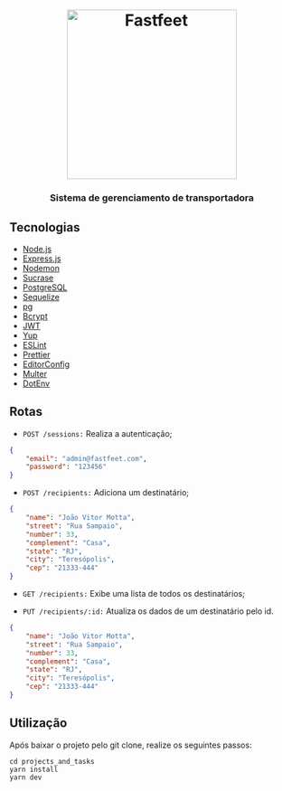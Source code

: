 <h1 align="center">
  <img alt="Fastfeet" title="Fastfeet" src=".github/logo.png" width="300px" />
</h1>

<h3 align="center">
  Sistema de gerenciamento de transportadora
</h3>

## Tecnologias

* [Node.js](https://nodejs.org/pt-br/)
* [Express.js](https://www.npmjs.com/package/express)
* [Nodemon](https://www.npmjs.com/package/nodemon)
* [Sucrase](https://www.npmjs.com/package/sucrase)
* [PostgreSQL](https://www.postgresql.org/)
* [Sequelize](https://www.npmjs.com/package/sequelize)
* [pg](https://www.npmjs.com/package/pg)
* [Bcrypt](https://www.npmjs.com/package/bcryptjs)
* [JWT](https://www.npmjs.com/package/jsonwebtoken)
* [Yup](https://www.npmjs.com/package/yup)
* [ESLint](https://www.npmjs.com/package/eslint)
* [Prettier](https://www.npmjs.com/package/prettier)
* [EditorConfig](https://www.npmjs.com/package/editorconfig)
* [Multer](https://www.npmjs.com/package/multer)
* [DotEnv](https://www.npmjs.com/package/dotenv)


## Rotas

* `POST /sessions:` Realiza a autenticação;
```json
{
	"email": "admin@fastfeet.com",
	"password": "123456"
}
```

* `POST /recipients:` Adiciona um destinatário;
```json
{
	"name": "João Vitor Motta",
	"street": "Rua Sampaio",
	"number": 33,
	"complement": "Casa",
	"state": "RJ",
	"city": "Teresópolis",
	"cep": "21333-444"
}
```

* `GET /recipients:` Exibe uma lista de todos os destinatários;

* `PUT /recipients/:id:` Atualiza os dados de um destinatário pelo id.
```json
{
	"name": "João Vitor Motta",
	"street": "Rua Sampaio",
	"number": 33,
	"complement": "Casa",
	"state": "RJ",
	"city": "Teresópolis",
	"cep": "21333-444"
}
```


## Utilização

Após baixar o projeto pelo git clone, realize os seguintes passos:

```console
cd projects_and_tasks
yarn install
yarn dev
```
